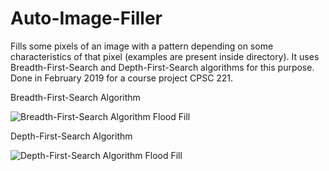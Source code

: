 # Auto-Image-Filler
Fills some pixels of an image with a pattern depending on some characteristics of that pixel (examples are present inside directory). It uses Breadth-First-Search and Depth-First-Search algorithms for this purpose. Done in February 2019 for a course project CPSC 221.


Breadth-First-Search Algorithm

![Breadth-First-Search Algorithm Flood Fill](https://i.ibb.co/hcQXP8M/bfsraingirl.gif)

Depth-First-Search Algorithm

![Depth-First-Search Algorithm Flood Fill](https://i.ibb.co/gRpx6xk/dfsraingirl.gif)
